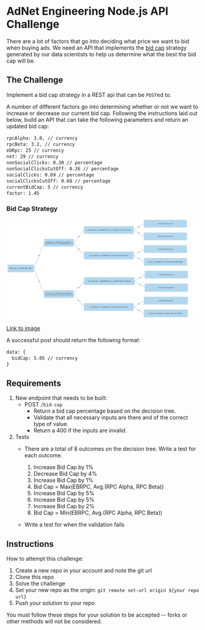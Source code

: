 # AdNet Engineering Node.js API Challenge

There are a lot of factors that go into deciding what price we want to bid when
buying ads. We need an API that implements the [bid cap](https://www.facebook.com/business/help/272503946776144?id=2196356200683573) strategy generated by our data
scientists to help us determine what the best the bid cap will be.

## The Challenge

Implement a bid cap strategy in a REST api that can be `POST`ed to.

A number of different factors go into determining whether or not we want to
increase or decrease our current bid cap. Following the instructions
laid out below, build an API that can take the following parameters and return an updated bid cap:

```
rpcAlpha: 3.0, // currency
rpcBeta: 3.2, // currency
ebRpc: 25 // currency
net: 29 // currency
nonSocialClicks: 0.30 // percentage
nonSocialClicksCutOff: 0.26 // percentage
socialClicks: 0.69 // percentage
socialClicksCutOff: 0.68 // percentage
currentBidCap: 5 // currency
factor: 1.45
```

### Bid Cap Strategy

<img src='./adnet-code-challenge-decision-tree.svg'>

[Link to image](https://raw.githubusercontent.com/Interlincx/challenge-decision-tree/master/adnet-code-challenge-decision-tree.svg)

A successful post should return the following format:
```
data: {
  bidCap: 5.05 // currency
}
```

## Requirements

1. New endpoint that needs to be built:
   - POST `/bid-cap`
      - Return a bid cap percentage based on the decision tree.
      - Validate that all necessary inputs are there and of the correct type of value.
      - Return a 400 if the inputs are invalid.
2. Tests
   - There are a total of 8 outcomes on the decision tree. Write a test for each outcome.
      1. Increase Bid Cap by 1%
      2. Decrease Bid Cap by 4%
      3. Increase Bid Cap by 1%
      4. Bid Cap = Max(EBRPC, Avg.(RPC Alpha, RPC Beta))
      5. Increase Bid Cap by 5%
      6. Increase Bid Cap by 5%
      7. Increase Bid Cap by 2%
      8. Bid Cap = Min(EBRPC, Avg.(RPC Alpha, RPC Beta))

   - Write a test for when the validation fails

## Instructions

How to attempt this challenge:

1. Create a new repo in your account and note the git url
2. Clone this repo
3. Solve the challenge
4. Set your new repo as the origin: `git remote set-url origin ${your repo url}`
5. Push your solution to your repo

You must follow these steps for your solution to be accepted -- forks or other methods will not be considered.
